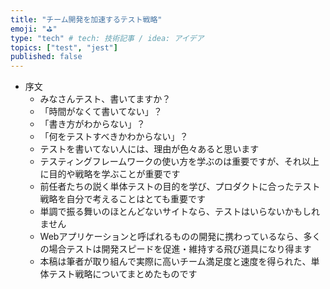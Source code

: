 ```yaml
---
title: "チーム開発を加速するテスト戦略"
emoji: "⛳"
type: "tech" # tech: 技術記事 / idea: アイデア
topics: ["test", "jest"]
published: false
---
```


- 序文
  - みなさんテスト、書いてますか？
  - 「時間がなくて書いてない」？
  - 「書き方がわからない」？
  - 「何をテストすべきかわからない」？
  - テストを書いてない人には、理由が色々あると思います
  - テスティングフレームワークの使い方を学ぶのは重要ですが、それ以上に目的や戦略を学ぶことが重要です
  - 前任者たちの説く単体テストの目的を学び、プロダクトに合ったテスト戦略を自分で考えることはとても重要です
  - 単調で振る舞いのほとんどないサイトなら、テストはいらないかもしれません
  - Webアプリケーションと呼ばれるものの開発に携わっているなら、多くの場合テストは開発スピードを促進・維持する飛び道具になり得ます
  - 本稿は筆者が取り組んで実際に高いチーム満足度と速度を得られた、単体テスト戦略についてまとめたものです
